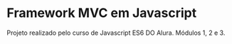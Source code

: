 # Framework MVC em Javascript

Projeto realizado pelo curso de Javascript ES6 DO Alura.
Módulos 1, 2 e 3.